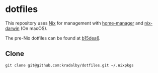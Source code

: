 # dotfiles

This repository uses [Nix](https://nixos.org) for management with [home-manager](https://github.com/nix-community/home-manager) and [nix-darwin](https://github.com/LnL7/nix-darwin) (On macOS).

The pre-Nix dotfiles can be found at [b15dea6](https://github.com/kradalby/dotfiles/tree/b15dea677db53f32563355ff5064e098f7b2ad22).

## Clone

```shell
git clone git@github.com:kradalby/dotfiles.git ~/.nixpkgs
```
